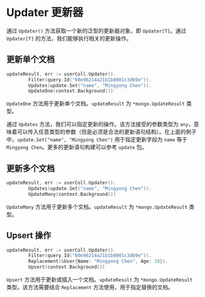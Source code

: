# Updater 更新器
通过 `Updater()` 方法获取一个新的泛型的更新器对象，即 `Updater[T]`。通过 `Updater[T]` 的方法，我们能够执行相关的更新操作。

## 更新单个文档
```go
updateResult, err := userColl.Updater().
		Filter(query.Id("60e96214a21b1b0001c3d69e")).
		Updates(update.Set("name", "Mingyong Chen")).
		UpdateOne(context.Background())
```
`UpdateOne` 方法用于更新单个文档。`updateResult` 为 `*mongo.UpdateResult` 类型。

通过 `Updates` 方法，我们可以指定更新的操作。该方法接受的参数类型为 `any`，意味着可以传入任意类型的参数（但是必须是合法的更新语句结构）。在上面的例子中，`update.Set("name", "Mingyong Chen")` 用于指定更新字段为 `name` 等于 `Mingyong Chen`。更多的更新语句构建可以参考 `update` 包。

## 更新多个文档
```go
updateResult, err := userColl.Updater().
		Updates(update.Set("name", "Mingyong Chen")).
		UpdateMany(context.Background())
```
`UpdateMany` 方法用于更新多个文档。`updateResult` 为 `*mongo.UpdateResult` 类型。

## Upsert 操作
```go
updateResult, err := userColl.Updater().
		Filter(query.Id("60e96214a21b1b0001c3d69e")).
		Replacement(&User{Name: "Mingyong Chen", Age: 18}).
		Upsert(context.Background())
```
`Upsert` 方法用于更新或插入一个文档。`updateResult` 为 `*mongo.UpdateResult` 类型。该方法需要结合 `Replacement` 方法使用，用于指定替换的文档。
